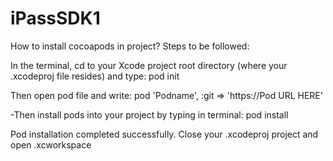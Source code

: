 # iPassSDK1
How to install cocoapods in project? Steps to be followed:

In the terminal, cd to your Xcode project root directory (where your .xcodeproj file resides) and type: pod init

Then open pod file and write: pod 'Podname', :git => 'https://Pod URL HERE'

-Then install pods into your project by typing in terminal: pod install

Pod installation completed successfully. Close your .xcodeproj project and open .xcworkspace
